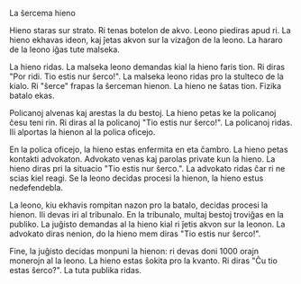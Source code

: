 La ŝercema hieno

Hieno staras sur strato. Ri tenas botelon de akvo. Leono piediras apud ri. La hieno ekhavas ideon, kaj ĵetas akvon sur la vizaĝon de la leono. La hararo de la leono iĝas tute malseka.

La hieno ridas. La malseka leono demandas kial la hieno faris tion. Ri diras "Por ridi. Tio estis nur ŝerco!". La malseka leono ridas pro la stulteco de la kialo. Ri "ŝerce" frapas la ŝerceman hienon. La hieno ne ŝatas tion. Fizika batalo ekas.

Policanoj alvenas kaj arestas la du bestoj. La hieno petas ke la policanoj ĉesu teni rin. Ri diras al la policanoj "Tio estis nur ŝerco!". La policanoj ridas. Ili alportas la hienon al la polica oficejo.

En la polica oficejo, la hieno estas enfermita en eta ĉambro. La hieno petas kontakti advokaton. Advokato venas kaj parolas private kun la hieno. La hieno diras pri la situacio "Tio estis nur ŝerco.". La advokato ridas ĉar ri ne scias kiel reagi. Se la leono decidas procesi la hienon, la hieno estus nedefendebla.

La leono, kiu ekhavis rompitan nazon pro la batalo, decidas procesi la hienon. Ili devas iri al tribunalo. En la tribunalo, multaj bestoj troviĝas en la publiko. La juĝisto demandas al la hieno kial ri ĵetis akvon sur la leonon. La advokato diras nenion, do la hieno mem diras "Tio estis nur ŝerco!".

Fine, la juĝisto decidas monpuni la hienon: ri devas doni 1000 orajn monerojn al la leono. La hieno estas ŝokita pro la kvanto. Ri diras "Ĉu tio estas ŝerco?". La tuta publika ridas.